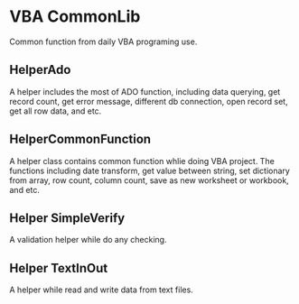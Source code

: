 # VBA CommonLib
Common function from daily VBA programing use.

## HelperAdo
A helper includes the most of ADO function, including data querying, get record count, get error message, different db connection, open record set, get all row data, and etc.

## HelperCommonFunction
A helper class contains common function whlie doing VBA project. The functions including date transform, get value between string, set dictionary from array, row count, column count, save as new worksheet or workbook, and etc.

## Helper SimpleVerify
A validation helper while do any checking.

## Helper TextInOut
A helper while read and write data from text files.
